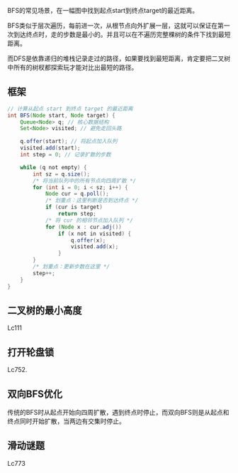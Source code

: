 <!--
 * @Author: QingHui Meng
 * @Date: 2021-04-13 19:54:24
-->
BFS的常见场景，在一幅图中找到起点start到终点target的最近距离。

BFS类似于层次遍历，每前进一次，从根节点向外扩展一层，这就可以保证在第一次到达终点时，走的步数是最小的。并且可以在不遍历完整棵树的条件下找到最短距离。

而DFS是依靠递归的堆栈记录走过的路径，如果要找到最短距离，肯定要把二叉树中所有的树杈都探索玩才能对比出最短的路径。

## 框架
```java
// 计算从起点 start 到终点 target 的最近距离
int BFS(Node start, Node target) {
    Queue<Node> q; // 核心数据结构
    Set<Node> visited; // 避免走回头路

    q.offer(start); // 将起点加入队列
    visited.add(start);
    int step = 0; // 记录扩散的步数

    while (q not empty) {
        int sz = q.size();
        /* 将当前队列中的所有节点向四周扩散 */
        for (int i = 0; i < sz; i++) {
            Node cur = q.poll();
            /* 划重点：这里判断是否到达终点 */
            if (cur is target)
                return step;
            /* 将 cur 的相邻节点加入队列 */
            for (Node x : cur.adj())
                if (x not in visited) {
                    q.offer(x);
                    visited.add(x);
                }
        }
        /* 划重点：更新步数在这里 */
        step++;
    }
}
```

## 二叉树的最小高度
Lc111 

## 打开轮盘锁
Lc752.

## 双向BFS优化
传统的BFS时从起点开始向四周扩散，遇到终点时停止，而双向BFS则是从起点和终点同时开始扩散，当两边有交集时停止。

## 滑动谜题
Lc773
